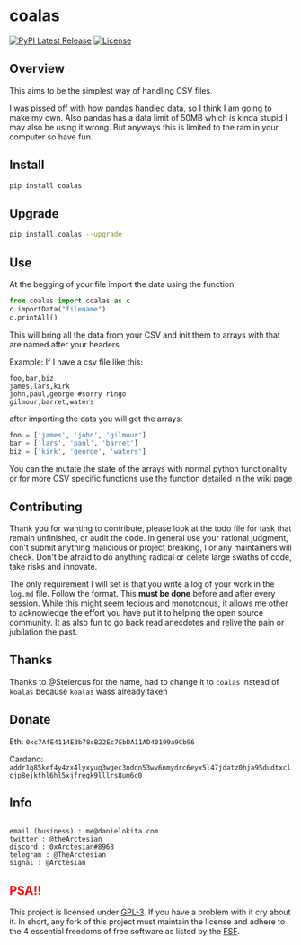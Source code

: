 # coalas

[![PyPI Latest Release](https://img.shields.io/pypi/v/coalas.svg)](https://pypi.org/project/coalas/)
[![License](https://img.shields.io/pypi/l/coalas.svg)](https://github.com/theArctesian/coalas/blob/main/LICENSE)

## Overview

This aims to be the simplest way of handling CSV files.

I was pissed off with how pandas handled data, so I think I am going to make my own. Also pandas has a data limit of 50MB which is kinda stupid I may also be using it wrong. But anyways this is limited to the ram in your computer so have fun.

## Install

```sh
pip install coalas
```

## Upgrade

```sh
pip install coalas --upgrade
```

## Use

At the begging of your file import the data using the function

```py
from coalas import coalas as c
c.importData("filename")
c.printAll()
```

This will bring all the data from your CSV and init them to arrays with that are named after your headers.

Example:
If I have a csv file like this:

```
foo,bar,biz
james,lars,kirk
john,paul,george #sorry ringo
gilmour,barret,waters
```

after importing the data you will get the arrays:

```py
foo = ['james', 'john', 'gilmour']
bar = ['lars', 'paul', 'barret']
biz = ['kirk', 'george', 'waters']
```

You can the mutate the state of the arrays with normal python functionality or for more CSV specific functions use the function detailed in the wiki page

## Contributing

Thank you for wanting to contribute, please look at the todo file for task that remain unfinished, or audit the code. In general use your rational judgment, don't submit anything malicious or project breaking, I or any maintainers will check. Don't be afraid to do anything radical or delete large swaths of code, take risks and innovate.

The only requirement I will set is that you write a log of your work in the `log.md` file. Follow the format. This **must be done** before and after every session. While this might seem tedious and monotonous, it allows me other to acknowledge the effort you have put it to helping the open source community. It as also fun to go back read anecdotes and relive the pain or jubilation the past.

## Thanks

Thanks to @Stelercus for the name, had to change it to `coalas` instead of `koalas` because `koalas` wass already taken

## Donate 
Eth: `0xc7AfE4114E3b78cB22Ec7EbDA11AD40199a9Cb96`

Cardano: `addr1q85kef4y4zx4lyxyuq3wgec3nddn53wv6nmydrc6eyx5l47jdatz0hja95dudtxclcjp8ejkthl6hl5xjfregk9lllrs8um6c0`

## Info

```

email (business) : me@danielokita.com
twitter : @theArctesian
discord : 0xArctesian#8968
telegram : @TheArctesian
signal : @Arctesian

```

## <span style="color: red"> PSA!! </span>

This project is licensed under [GPL-3](https://www.gnu.org/licenses/quick-guide-gplv3.html). If you have a problem with it cry about it. In short, any fork of this project must maintain the license and adhere to the 4 essential freedoms of free software as listed by the [FSF](https://www.gnu.org/philosophy/free-sw.en.html).
